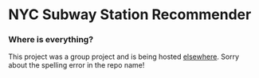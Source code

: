 # NYC Subway Station Recommender

### Where is everything?
This project was a group project and is being hosted [elsewhere](https://github.com/jstnstwrt/nyc-subway-station-reccomender). Sorry about the spelling error in the repo name!
